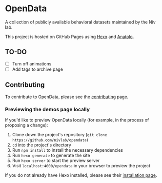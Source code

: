 # OpenData

A collection of publicly available behavioral datasets maintained by the Niv lab.

This project is hosted on GitHub Pages using [Hexo](https://hexo.io/docs/) and [Anatolo](https://github.com/Lhcfl/hexo-theme-anatolo).

## TO-DO
- [ ] Turn off animations
- [ ] Add tags to archive page

## Contributing

To contribute to OpenData, please see the [contributing](https://nivlab.github.io/opendata/contribute) page.

### Previewing the demos page locally

If you'd like to preview OpenData locally (for example, in the process of proposing a change):

1. Clone down the project's repository (`git clone https://github.com/nivlab/opendata`)
2. `cd` into the project's directory
3. Run `npm install` to install the necessary dependencies
4. Run `hexo generate` to generate the site
5. Run `hexo server` to start the preview server
6. Visit `localhost:4000/opendata` in your browser to preview the project

If you do not already have Hexo installed, please see their [installation page](https://hexo.io/docs/#Installation).
